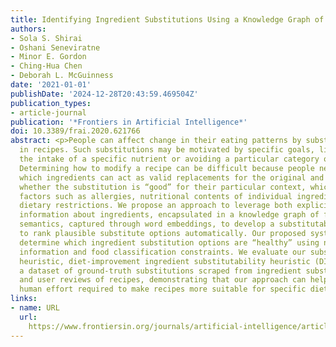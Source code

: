 ```yaml
---
title: Identifying Ingredient Substitutions Using a Knowledge Graph of Food
authors:
- Sola S. Shirai
- Oshani Seneviratne
- Minor E. Gordon
- Ching-Hua Chen
- Deborah L. McGuinness
date: '2021-01-01'
publishDate: '2024-12-28T20:43:59.469504Z'
publication_types:
- article-journal
publication: '*Frontiers in Artificial Intelligence*'
doi: 10.3389/frai.2020.621766
abstract: <p>People can affect change in their eating patterns by substituting ingredients
  in recipes. Such substitutions may be motivated by specific goals, like modifying
  the intake of a specific nutrient or avoiding a particular category of ingredients.
  Determining how to modify a recipe can be difficult because people need to 1) identify
  which ingredients can act as valid replacements for the original and 2) figure out
  whether the substitution is “good” for their particular context, which may consider
  factors such as allergies, nutritional contents of individual ingredients, and other
  dietary restrictions. We propose an approach to leverage both explicit semantic
  information about ingredients, encapsulated in a knowledge graph of food, and implicit
  semantics, captured through word embeddings, to develop a substitutability heuristic
  to rank plausible substitute options automatically. Our proposed system also helps
  determine which ingredient substitution options are “healthy” using nutritional
  information and food classification constraints. We evaluate our substitutability
  heuristic, diet-improvement ingredient substitutability heuristic (DIISH), using
  a dataset of ground-truth substitutions scraped from ingredient substitution guides
  and user reviews of recipes, demonstrating that our approach can help reduce the
  human effort required to make recipes more suitable for specific dietary needs.</p>
links:
- name: URL
  url: 
    https://www.frontiersin.org/journals/artificial-intelligence/articles/10.3389/frai.2020.621766
---
```

